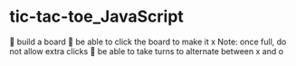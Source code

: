 # tic-tac-toe_JavaScript

🎯 build a board
🎯 be able to click the board to make it x
   Note: once full, do not allow extra clicks
🎯 be able to take turns to alternate between x and o
